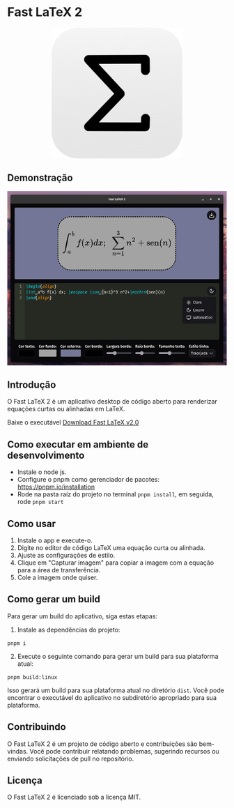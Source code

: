 # Fast LaTeX 2

<p align="center">
  <img src="https://raw.githubusercontent.com/jefersonapps/fast-latex-2/main/resources/icon.png" alt="Fast Latex Icon" width="300"/>
</p>

## Demonstração

<p align="center">
  <img src="./public/Demonstração.png" alt="Demonstração do Fast Latex" width="600"/>
</p>

## Introdução

O Fast LaTeX 2 é um aplicativo desktop de código aberto para renderizar equações curtas ou alinhadas em LaTeX.

Baixe o executável
[Download Fast LaTeX v2.0](https://github.com/jefersonapps/fast-latex-2/releases)

## Como executar em ambiente de desenvolvimento

- Instale o node js.
- Configure o pnpm como gerenciador de pacotes: https://pnpm.io/installation
- Rode na pasta raíz do projeto no terminal `pnpm install`, em seguida, rode `pnpm start`

## Como usar

1. Instale o app e execute-o.
2. Digite no editor de código LaTeX uma equação curta ou alinhada.
3. Ajuste as configurações de estilo.
4. Clique em "Capturar imagem" para copiar a imagem com a equação para a área de transferência.
5. Cole a imagem onde quiser.

## Como gerar um build

Para gerar um build do aplicativo, siga estas etapas:

1. Instale as dependências do projeto:

```
pnpm i
```

2. Execute o seguinte comando para gerar um build para sua plataforma atual:

```
pnpm build:linux
```

Isso gerará um build para sua plataforma atual no diretório `dist`. Você pode encontrar o executável do aplicativo no subdiretório apropriado para sua plataforma.

## Contribuindo

O Fast LaTeX 2 é um projeto de código aberto e contribuições são bem-vindas. Você pode contribuir relatando problemas, sugerindo recursos ou enviando solicitações de pull no repositório.

## Licença

O Fast LaTeX 2 é licenciado sob a licença MIT.
